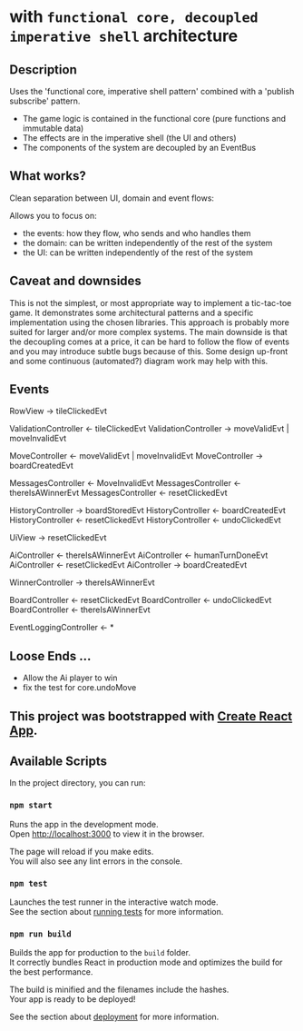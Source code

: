 # with `functional core, decoupled imperative shell` architecture

## Description

Uses the 'functional core, imperative shell pattern' combined with a 'publish subscribe' pattern.

- The game logic is contained in the functional core (pure functions and immutable data)
- The effects are in the imperative shell (the UI and others)
- The components of the system are decoupled by an EventBus

## What works?

Clean separation between UI, domain and event flows:

Allows you to focus on: 
- the events: how they flow, who sends and who handles them
- the domain: can be written independently of the rest of the system
- the UI: can be written independently of the rest of the system

## Caveat and downsides

This is not the simplest, or most appropriate way to implement a tic-tac-toe game.
It demonstrates some architectural patterns and a specific implementation using the chosen libraries.
This approach is probably more suited for larger and/or more complex systems.
The main downside is that the decoupling comes at a price, it can be hard to follow the flow of events and
you may introduce subtle bugs because of this. Some design up-front and some continuous (automated?)
diagram work may help with this.

## Events

RowView -> tileClickedEvt

ValidationController <- tileClickedEvt
ValidationController -> moveValidEvt | moveInvalidEvt

MoveController <- moveValidEvt | moveInvalidEvt
MoveController -> boardCreatedEvt

MessagesController <- MoveInvalidEvt
MessagesController <- thereIsAWinnerEvt
MessagesController <- resetClickedEvt

HistoryController -> boardStoredEvt
HistoryController <- boardCreatedEvt
HistoryController <- resetClickedEvt
HistoryController <- undoClickedEvt

UiView -> resetClickedEvt

AiController <- thereIsAWinnerEvt
AiController <- humanTurnDoneEvt
AiController <- resetClickedEvt
AiController -> boardCreatedEvt

WinnerController -> thereIsAWinnerEvt

BoardController <- resetClickedEvt
BoardController <- undoClickedEvt
BoardController <- thereIsAWinnerEvt

EventLoggingController <- * 

## Loose Ends ...

- Allow the Ai player to win
- fix the test for core.undoMove

## This project was bootstrapped with [Create React App](https://github.com/facebook/create-react-app).

## Available Scripts

In the project directory, you can run:

### `npm start`

Runs the app in the development mode.\
Open [http://localhost:3000](http://localhost:3000) to view it in the browser.

The page will reload if you make edits.\
You will also see any lint errors in the console.

### `npm test`

Launches the test runner in the interactive watch mode.\
See the section about [running tests](https://facebook.github.io/create-react-app/docs/running-tests) for more information.

### `npm run build`

Builds the app for production to the `build` folder.\
It correctly bundles React in production mode and optimizes the build for the best performance.

The build is minified and the filenames include the hashes.\
Your app is ready to be deployed!

See the section about [deployment](https://facebook.github.io/create-react-app/docs/deployment) for more information.
